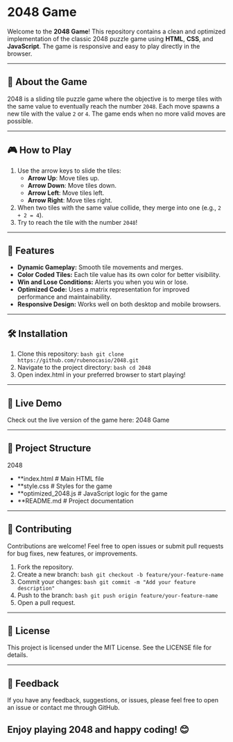 # 2048 Game

Welcome to the **2048 Game**!
This repository contains a clean and optimized implementation of the classic 2048 puzzle game using **HTML**, **CSS**, and **JavaScript**. The game is responsive and easy to play directly in the browser.

---

## 🧩 About the Game

2048 is a sliding tile puzzle game where the objective is to merge tiles with the same value to eventually reach the number `2048`. Each move spawns a new tile with the value `2` or `4`. The game ends when no more valid moves are possible.

---

## 🎮 How to Play

1. Use the arrow keys to slide the tiles:
   - **Arrow Up**: Move tiles up.
   - **Arrow Down**: Move tiles down.
   - **Arrow Left**: Move tiles left.
   - **Arrow Right**: Move tiles right.
2. When two tiles with the same value collide, they merge into one (e.g., `2 + 2 = 4`).
3. Try to reach the tile with the number `2048`!

---

## 🚀 Features

- **Dynamic Gameplay:** Smooth tile movements and merges.
- **Color Coded Tiles:** Each tile value has its own color for better visibility.
- **Win and Lose Conditions:** Alerts you when you win or lose.
- **Optimized Code:** Uses a matrix representation for improved performance and maintainability.
- **Responsive Design:** Works well on both desktop and mobile browsers.

---

## 🛠️ Installation

1. Clone this repository:
   ```bash git clone https://github.com/rubenocasio/2048.git```
2. Navigate to the project directory:
    ```bash cd 2048```
3. Open index.html in your preferred browser to start playing!

---

## 🌟 Live Demo
Check out the live version of the game here: 2048 Game

---

## 📂 Project Structure
2048
-  **index.html         # Main HTML file
-  **style.css          # Styles for the game
-  **optimized_2048.js  # JavaScript logic for the game
-  **README.md          # Project documentation

---

## 🤝 Contributing
Contributions are welcome! Feel free to open issues or submit pull requests for bug fixes, new features, or improvements.

1. Fork the repository.
2. Create a new branch:
    ```bash git checkout -b feature/your-feature-name```
3. Commit your changes:
   ```bash git commit -m "Add your feature description"```
4. Push to the branch:
   ```bash git push origin feature/your-feature-name```
5. Open a pull request.

---

## 📜 License
This project is licensed under the MIT License. See the LICENSE file for details.

---

## 💬 Feedback
If you have any feedback, suggestions, or issues, please feel free to open an issue or contact me through GitHub.

## Enjoy playing 2048 and happy coding! 😊
